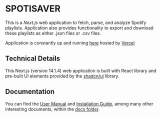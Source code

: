# SPOTISAVER

This is a _Next.js_ web application to fetch, parse, and analyze Spotify playlists. Application also provides functionality to export and download these playlists as either .json files or .csv files.

Application is constantly up and running [here](https://spotisaver.vercel.app/ "Spotisaver Web Application") hosted by [Vercel](https://vercel.com/ "Vercel - The Frontend Cloud")

## Technical Details

This Next.js (version 14.1.4) web application is built with React library and pre-built UI elements provided by the [shadcn/ui](https://ui.shadcn.com/ "shadcn/ui - Build your component library") library.

## Documentation

You can find the [User Manual](./docs/user_manual.md "User Manual") and [Installation Guide](./docs/installation_manual.md "Installation Manual"), among many other interesting documents, within the [docs folder](./docs/ "Documentation").
